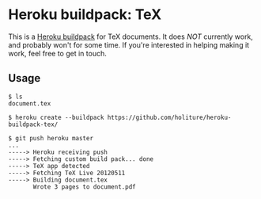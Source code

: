 Heroku buildpack: TeX
=====================

This is a [Heroku buildpack](http://devcenter.heroku.com/articles/buildpacks)
for TeX documents. It does *NOT* currently work, and probably won't for some time. If you're interested in helping making it work, feel free to get in touch.

Usage
-----

    $ ls
    document.tex

    $ heroku create --buildpack https://github.com/holiture/heroku-buildpack-tex/

    $ git push heroku master
    ...
    -----> Heroku receiving push
    -----> Fetching custom build pack... done
    -----> TeX app detected
    -----> Fetching TeX Live 20120511
    -----> Building document.tex
           Wrote 3 pages to document.pdf


